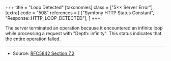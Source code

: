 +++
title = "Loop Detected"
[taxonomies]
class = ["5&times;&times; Server Error"]
[extra]
code = "508"
references = [
    ["Symfony HTTP Status Constant", "Response::HTTP_LOOP_DETECTED"],
]
+++

The server terminated an operation because it encountered an infinite loop while processing a request with "Depth: infinity". This status indicates that the entire operation failed.

---

* Source: [RFC5842 Section 7.2][1]

[1]: <http://tools.ietf.org/html/rfc5842#section-7.2>
